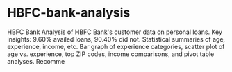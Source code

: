 # HBFC-bank-analysis
HBFC Bank  Analysis of HBFC Bank's customer data on personal loans. Key insights: 9.60% availed loans, 90.40% did not. Statistical summaries of age, experience, income, etc. Bar graph of experience categories, scatter plot of age vs. experience, top ZIP codes, income comparisons, and pivot table analyses. Recomme
